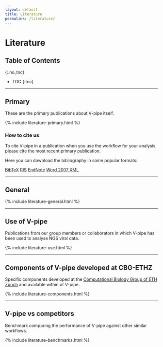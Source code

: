 ```yaml
---
layout: default
title: Literature
permalink: /literature/
---
```


# Literature

## Table of Contents
{:.no_toc}

* TOC
{:toc}

---

## Primary

These are the primary publications about V-pipe itself.

{% include literature-primary.html %}

### How to cite us

To cite V-pipe in a publication when you use the workflow for your analysis, please cite the most recent primary publication.

Here you can download the bibliography in some popular formats:

[BibTeX](assets/cite/v-pipe.bib)
[RIS](assets/cite/v-pipe.ris)
[EndNote](assets/cite/v-pipe.end)
[Word 2007 XML](assets/cite/v-pipe.word.xml)

---

## General

{% include literature-general.html %}

---

## Use of V-pipe

Publications from our group members or collaborators in which V-pipe has been used to analyse NGS viral data.

{% include literature-use.html %}

---

## Components of V-pipe developed at CBG-ETHZ

Specific components developed at the [Computational Biology Group of ETH Zürich](https://bsse.ethz.ch/cbg) and available within of V-pipe.

{% include literature-components.html %}

---

## V-pipe vs competitors

Benchmark comparing the performance of V-pipe against other similar workflows.

{% include literature-benchmarks.html %}
